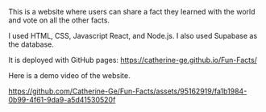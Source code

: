 This is a website where users can share a fact they learned with the world and vote on all the other facts.

I used HTML, CSS, Javascript React, and Node.js. I also used Supabase as the database.

It is deployed with GitHub pages: https://catherine-ge.github.io/Fun-Facts/

Here is a demo video of the website.



https://github.com/Catherine-Ge/Fun-Facts/assets/95162919/fa1b1984-0b99-4f61-9da9-a5d41530520f

